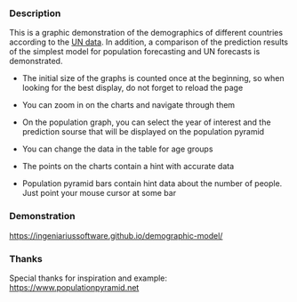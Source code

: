 ### Description

This is a graphic demonstration of the demographics of different countries according to the [UN data](https://population.un.org/wpp/Download/Standard/Population/). In addition, a comparison of the prediction results of the simplest model for population forecasting and UN forecasts is demonstrated.

- The initial size of the graphs is counted once at the beginning, so when looking for the best display, do not forget to reload the page

- You can zoom in on the charts and navigate through them

- On the population graph, you can select the year of interest and the prediction sourse that will be displayed on the population pyramid 

- You can change the data in the table for age groups

- The points on the charts contain a hint with accurate data

- Population pyramid bars contain hint data about the number of people. Just point your mouse cursor at some bar


### Demonstration

https://ingeniariussoftware.github.io/demographic-model/


### Thanks

Special thanks for inspiration and example: https://www.populationpyramid.net